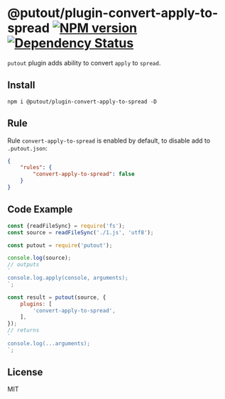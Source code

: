# @putout/plugin-convert-apply-to-spread [![NPM version][NPMIMGURL]][NPMURL] [![Dependency Status][DependencyStatusIMGURL]][DependencyStatusURL]

[NPMIMGURL]: https://img.shields.io/npm/v/@putout/plugin-convert-apply-to-spread.svg?style=flat&longCache=true
[NPMURL]: https://npmjs.org/package/@putout/plugin-convert-apply-to-spread "npm"
[DependencyStatusURL]: https://david-dm.org/coderaiser/putout?path=packages/plugin-convert-apply-to-spread
[DependencyStatusIMGURL]: https://david-dm.org/coderaiser/putout.svg?path=packages/plugin-convert-apply-to-spread

`putout` plugin adds ability to convert `apply` to `spread`.

## Install

```
npm i @putout/plugin-convert-apply-to-spread -D
```

## Rule

Rule `convert-apply-to-spread` is enabled by default, to disable add to `.putout.json`:

```json
{
    "rules": {
        "convert-apply-to-spread": false
    }
}
```

## Code Example

```js
const {readFileSync} = require('fs');
const source = readFileSync('./1.js', 'utf8');

const putout = require('putout');

console.log(source);
// outputs
`
console.log.apply(console, arguments);
`;

const result = putout(source, {
    plugins: [
        'convert-apply-to-spread',
    ],
});
// returns
`
console.log(...arguments);
`;
```

## License

MIT
